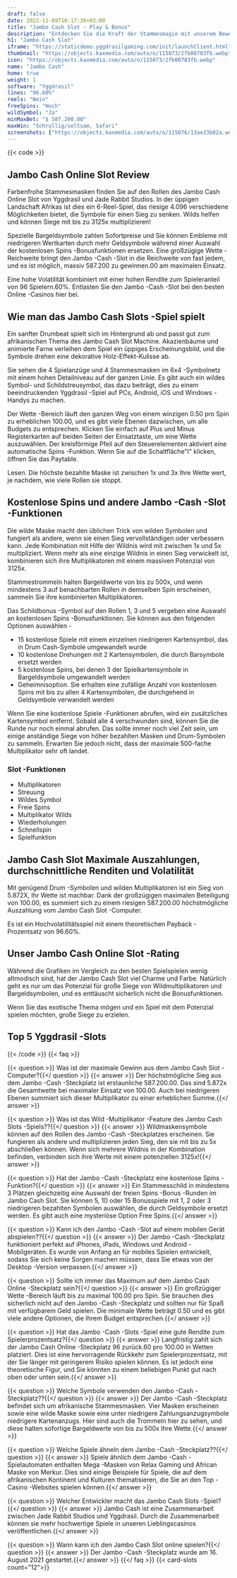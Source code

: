 ```yaml
---
draft: false
date: 2022-11-09T16:17:38+03:00
title: "Jambo Cash Slot - Play & Bonus"
description: "Entdecken Sie die Kraft der Stammesmagie mit unserem Bewertungen des Jambo Cash Online Slot. Wir sehen uns das Gameplay und wo wir mit dem besten Casino -Bonus spielen können."
h1: "Jambo Cash Slot"
iframe: "https://staticdemo.yggdrasilgaming.com/init/launchClient.html?gameid=10007&lang=en&currency=EUR&org=Demo&key=&fullscreen=yes"
thumbnail: "https://objects.kaxmedia.com/auto/o/115073/2fb00783fb.webp"
icon: "https://objects.kaxmedia.com/auto/o/115073/2fb00783fb.webp"
name: "Jambo Cash"
home: true
weight: 1
software: "Yggdrasil"
lines: "96.60%"
reels: "Nein"
freeSpins: "Hoch"
wildSymbol: "Ja"
minMaxBet: "$ 587.200.00"
maxWin: "Schrullig/seltsam, Safari"
screenshots: ["https://objects.kaxmedia.com/auto/o/115076/13ae23b82a.webp"]
---
```


{{< code >}}<h2>Jambo Cash Online Slot Review</h2><p>Farbenfrohe Stammesmasken finden Sie auf den Rollen des Jambo Cash Online Slot von Yggdrasil und Jade Rabbit Studios. In der üppigen Landschaft Afrikas ist dies ein 6-Reel-Spiel, das riesige 4.096 verschiedene Möglichkeiten bietet, die Symbole für einen Sieg zu senken. Wilds helfen und können Siege mit bis zu 3125x multiplizieren!</p><p>Spezielle Bargeldsymbole zahlen Sofortpreise und Sie können Embleme mit niedrigeren Wertkarten durch mehr Geldsymbole während einer Auswahl der kostenlosen Spins -Bonusfunktionen ersetzen. Eine großzügige Wette -Reichweite bringt den Jambo -Cash -Slot in die Reichweite von fast jedem, und es ist möglich, massiv 587.200 zu gewinnen.00 am maximalen Einsatz.</p><p>Eine hohe Volatilität kombiniert mit einer hohen Rendite zum Spieleranteil von 96 Spielern.60%. Entlasten Sie den Jambo -Cash -Slot bei den besten Online -Casinos hier bei.</p><h2>Wie man das Jambo Cash Slots -Spiel spielt</h2><p>Ein sanfter Drumbeat spielt sich im Hintergrund ab und passt gut zum afrikanischen Thema des Jambo Cash Slot Machine. Akazienbäume und animierte Farne verleihen dem Spiel ein üppiges Erscheinungsbild, und die Symbole drehen eine dekorative Holz-Effekt-Kulisse ab.</p><p>Sie sehen die 4 Spielanzüge und 4 Stammesmasken im 6x4 -Symbolnetz mit einem hohen Detailniveau auf der ganzen Linie. Es gibt auch ein wildes Symbol- und Schildstreusymbol, das dazu beiträgt, dies zu einem beeindruckenden Yggdrasil -Spiel auf PCs, Android, iOS und Windows -Handys zu machen.</p><p>Der Wette -Bereich läuft den ganzen Weg von einem winzigen 0.50 pro Spin zu erheblichen 100.00, und es gibt viele Ebenen dazwischen, um alle Budgets zu entsprechen. Klicken Sie einfach auf Plus und Minus Registerkarten auf beiden Seiten der Einsatztaste, um eine Wette auszuwählen. Der kreisförmige Pfeil auf den Steuerelementen aktiviert eine automatische Spins -Funktion. Wenn Sie auf die Schaltfläche"I" klicken, öffnen Sie das Paytable.</p><p>Lesen. Die höchste bezahlte Maske ist zwischen 1x und 3x Ihre Wette wert, je nachdem, wie viele Rollen sie stoppt.</p><h2>Kostenlose Spins und andere Jambo -Cash -Slot -Funktionen</h2><p>Die wilde Maske macht den üblichen Trick von wilden Symbolen und fungiert als andere, wenn sie einen Sieg vervollständigen oder verbessern kann. Jede Kombination mit Hilfe der Wildnis wird mit zwischen 1x und 5x multipliziert. Wenn mehr als eine einzige Wildnis in einen Sieg verwickelt ist, kombinieren sich ihre Multiplikatoren mit einem massiven Potenzial von 3125x.</p><p>Stammestrommeln halten Bargeldwerte von bis zu 500x, und wenn mindestens 3 auf benachbarten Rollen in demselben Spin erscheinen, sammeln Sie ihre kombinierten Multiplikatoren.</p><p>Das Schildbonus -Symbol auf den Rollen 1, 3 und 5 vergeben eine Auswahl an kostenlosen Spins -Bonusfunktionen. Sie können aus den folgenden Optionen auswählen -</p><ul><li>15 kostenlose Spiele mit einem einzelnen niedrigeren Kartensymbol, das in Drum Cash-Symbole umgewandelt wurde</li><li>10 kostenlose Drehungen mit 2 Kartensymbolen, die durch Barsymbole ersetzt werden</li><li>5 kostenlose Spins, bei denen 3 der Spielkartensymbole in Bargeldsymbole umgewandelt werden</li><li>Geheimnisoption. Sie erhalten eine zufällige Anzahl von kostenlosen Spins mit bis zu allen 4 Kartensymbolen, die durchgehend in Geldsymbole verwandelt werden</li></ul><p>Wenn Sie eine kostenlose Spiele -Funktionen abrufen, wird ein zusätzliches Kartensymbol entfernt. Sobald alle 4 verschwunden sind, können Sie die Runde nur noch einmal abrufen. Das sollte immer noch viel Zeit sein, um einige anständige Siege von höher bezahlten Masken und Drum-Symbolen zu sammeln. Erwarten Sie jedoch nicht, dass der maximale 500-fache Multiplikator sehr oft landet.</p><h3>
Slot -Funktionen</h3><ul>
<li></span>
Multiplikatoren</li>
<li></span>
Streuung</li>
<li></span>
Wildes Symbol</li>
<li></span>
Freie Spins</li>
<li></span>
Multiplikator Wilds</li>
<li></span>
Wiederholungen</li>
<li></span>
Schnellspin</li>
<li></span>
Spielfunktion</li></ul><h2>Jambo Cash Slot Maximale Auszahlungen, durchschnittliche Renditen und Volatilität</h2><p>Mit genügend Drum -Symbolen und wilden Multiplikatoren ist ein Sieg von 5.872X, Ihr Wette ist machbar. Dank der großzügigen maximalen Beteiligung von 100.00, es summiert sich zu einem riesigen 587.200.00 höchstmögliche Auszahlung vom Jambo Cash Slot -Computer.</p><p>Es ist ein Hochvolatilitätsspiel mit einem theoretischen Payback -Prozentsatz von 96.60%.</p><h2>Unser Jambo Cash Online Slot -Rating</h2><p>Während die Grafiken im Vergleich zu den besten Spielspielen wenig altmodisch sind, hat der Jambo Cash Slot viel Charme und Farbe. Natürlich geht es nur um das Potenzial für große Siege von Wildmultiplikatoren und Bargeldsymbolen, und es enttäuscht sicherlich nicht die Bonusfunktionen.</p><p>Wenn Sie das exotische Thema mögen und ein Spiel mit dem Potenzial spielen möchten, große Siege zu erzielen.</p><h2>Top 5 Yggdrasil -Slots</h2>
{{< /code >}}
{{< faq >}}

{{< question >}} Was ist der maximale Gewinn aus dem Jambo Cash Slot -Computer?{{</ question >}}
{{< answer >}} Der höchstmögliche Sieg aus dem Jambo -Cash -Steckplatz ist erstaunliche 587.200.00. Das sind 5.872x die Gesamtwette bei maximaler Einsatz von 100.00. Auch bei niedrigeren Ebenen summiert sich dieser Multiplikator zu einer erheblichen Summe.{{</ answer >}}

{{< question >}} Was ist das Wild -Multiplikator -Feature des Jambo Cash Slots -Spiels??{{</ question >}}
{{< answer >}} Wildmaskensymbole können auf den Rollen des Jambo -Cash -Steckplatzes erscheinen. Sie fungieren als andere und multiplizieren jeden Sieg, den sie mit bis zu 5x abschließen können. Wenn sich mehrere Wildnis in der Kombination befinden, verbinden sich ihre Werte mit einem potenziellen 3125x!{{</ answer >}}

{{< question >}} Hat der Jambo -Cash -Steckplatz eine kostenlose Spins -Funktion?{{</ question >}}
{{< answer >}} Ein Stammesschild in mindestens 3 Plätzen gleichzeitig eine Auswahl der freien Spins -Bonus -Runden im Jambo Cash Slot. Sie können 5, 10 oder 15 Bonusspiele mit 1, 2 oder 3 niedrigeren bezahlten Symbolen auswählen, die durch Geldsymbole ersetzt werden. Es gibt auch eine mysteriöse Option Free Spins.{{</ answer >}}

{{< question >}} Kann ich den Jambo -Cash -Slot auf einem mobilen Gerät abspielen??{{</ question >}}
{{< answer >}} Der Jambo -Cash -Steckplatz funktioniert perfekt auf iPhones, iPads, Windows und Android -Mobilgeräten. Es wurde von Anfang an für mobiles Spielen entwickelt, sodass Sie sich keine Sorgen machen müssen, dass Sie etwas von der Desktop -Version verpassen.{{</ answer >}}

{{< question >}} Sollte ich immer das Maximum auf dem Jambo Cash Online -Steckplatz sein?{{</ question >}}
{{< answer >}} Ein großzügiger Wette -Bereich läuft bis zu maximal 100.00 pro Spin. Sie brauchen dies sicherlich nicht auf den Jambo -Cash -Steckplatz und sollten nur für Spaß mit verfügbarem Geld spielen. Die minimale Wette beträgt 0.50 und es gibt viele andere Optionen, die Ihrem Budget entsprechen.{{</ answer >}}

{{< question >}} Hat das Jambo -Cash -Slots -Spiel eine gute Rendite zum Spielerprozentsatz?{{</ question >}}
{{< answer >}} Langfristig zahlt sich der Jambo Cash Online -Steckplatz 96 zurück.60 pro 100.00 in Wetten platziert. Dies ist eine hervorragende Rückkehr zum Spielerprozentsatz, mit der Sie länger mit geringerem Risiko spielen können. Es ist jedoch eine theoretische Figur, und Sie könnten zu einem beliebigen Punkt gut nach oben oder unten sein.{{</ answer >}}

{{< question >}} Welche Symbole verwenden den Jambo -Cash -Steckplatz??{{</ question >}}
{{< answer >}} Der Jambo -Cash -Steckplatz befindet sich um afrikanische Stammesmasken. Vier Masken erscheinen sowie eine wilde Maske sowie eine unter niedrigere Zahlungsanzugsymbole niedrigere Kartenanzugs. Hier sind auch die Trommeln hier zu sehen, und diese halten sofortige Bargeldwerte von bis zu 500x Ihre Wette.{{</ answer >}}

{{< question >}} Welche Spiele ähneln dem Jambo -Cash -Steckplatz??{{</ question >}}
{{< answer >}} Spiele ähnlich dem Jambo -Cash -Spielautomaten enthalten Mega -Masken von Relax Gaming und African Maske von Merkur. Dies sind einige Beispiele für Spiele, die auf dem afrikanischen Kontinent und Kulturen thematisieren, die Sie an den Top -Casino -Websites spielen können.{{</ answer >}}

{{< question >}} Welcher Entwickler macht das Jambo Cash Slots -Spiel?{{</ question >}}
{{< answer >}} Jambo Cash ist eine Zusammenarbeit zwischen Jade Rabbit Studios und Yggdrasil. Durch die Zusammenarbeit können sie mehr hochwertige Spiele in unseren Lieblingscasinos veröffentlichen.{{</ answer >}}

{{< question >}} Wann kann ich den Jambo Cash Slot online spielen?{{</ question >}}
{{< answer >}} Der Jambo -Cash -Steckplatz wurde am 16. August 2021 gestartet.{{</ answer >}}
{{</ faq >}}
{{< card-slots count="12">}}
